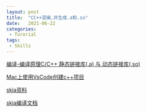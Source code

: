```yaml
---
layout: post
title:  "CC++混编,并生成.a和.so"
date:   2021-06-22
categories:
 - Turorial
tags:
 - Skills
---
```




[编译-编译原理C/C++ 静态链接库(.a) 与 动态链接库(.so)](https://blog.csdn.net/shifang07/article/details/96152818)

[Mac上使用VsCode创建c++项目](https://www.jianshu.com/p/6e481ea7da47/)

[skia资料](https://blog.csdn.net/qq_41396647/article/details/107858217)

[skia编译文档](https://skia.org/docs/user/build/#ios)

